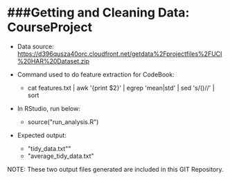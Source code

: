###Getting and Cleaning Data: CourseProject
===========================================


- Data source: https://d396qusza40orc.cloudfront.net/getdata%2Fprojectfiles%2FUCI%20HAR%20Dataset.zip 
- Command used to do feature extraction for CodeBook:
    - cat features.txt | awk '{print $2}' | egrep 'mean|std' | sed 's/()//'  | sort
- In RStudio, run below:
    - source("run_analysis.R")

- Expected output:
    - "tidy_data.txt""
    - "average_tidy_data.txt"

NOTE: These two output files generated are included in this GIT Repository.

